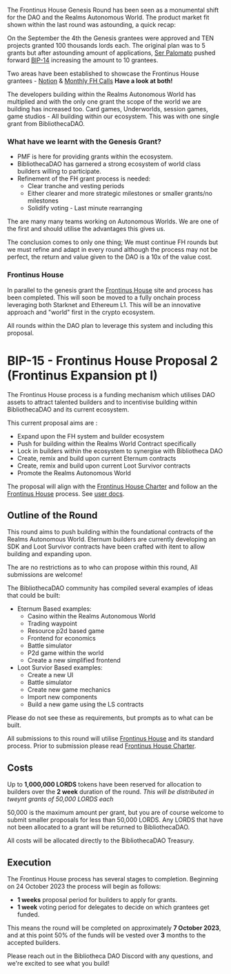 The Frontinus House Genesis Round has been seen as a monumental shift for the DAO and the Realms Autonomous World. The product market fit shown within the last round was astounding, a quick recap:

On the September the 4th the Genesis grantees were approved and TEN projects granted 100 thousands lords each. The original plan was to 5 grants but after astounding amount of applications, [Ser Palomato](https://twitter.com/palomato3k) pushed forward [BIP-14](https://snapshot.org/#/council.bibliotheca.eth/proposal/0x0b370d6fe380d88be59040676d95353a54204b93eafb57a38f54ec4bb96f00c6) increasing the amount to 10 grantees.

Two areas have been established to showcase the Frontinus House grantees - [Notion](https://www.notion.so/biblio-admin/Frontinus-House-59abea155d2743239cac07f59350a06f) & [Monthly FH Calls](https://www.youtube.com/watch?v=dpLHW6hvJTg) **Have a look at both!**

The developers building within the Realms Autonomous World has multiplied and with the only one grant the scope of the world we are building has increased too. Card games, Underworlds, session games, game studios - All building within our ecosystem. This was with one single grant from BibliothecaDAO.

### What have we learnt with the Genesis Grant?
-  PMF is here for providing grants within the ecosystem.
-  BibliothecaDAO has garnered a strong ecosystem of world class builders willing to participate.
-  Refinement of the FH grant process is needed:
   - Clear tranche and vesting periods
   - Either clearer and more strategic milestones or smaller grants/no milestones
   - Solidify voting - Last minute rearranging

The are many many teams working on Autonomous Worlds. We are one of the first and should utilise the advantages this gives us.

The conclusion comes to only one thing; We must continue FH rounds but we must refine and adapt in every round although the process may not be perfect, the return and value given to the DAO is a 10x of the value cost.

### Frontinus House

In parallel to the genesis grant the [Frontinus House](https://frontinus.house/) site and process has been completed. This will soon be moved to a fully onchain process leveraging both Starknet and Ethereum L1. This will be an innovative approach and "world" first in the crypto ecosystem.

All rounds within the DAO plan to leverage this system and including this proposal.


# BIP-15 - Frontinus House Proposal 2 (Frontinus Expansion pt I)
The Frontinus House process is a funding mechanism which utilises DAO assets to attract talented builders and to incentivise building within BibliothecaDAO and its current ecosystem.

This current proposal aims are :
-  Expand upon the FH system and builder ecosystem
-  Push for building within the Realms World Contract specifically
-  Lock in builders within the ecosystem to synergise with Bibliotheca DAO
-  Create, remix and build upon current Eternum contracts
-  Create, remix and build upon current Loot Survivor contracts
-  Promote the Realms Autonomous World

The proposal will align with the [Frontinus House Charter](https://github.com/Calcutatator/Frontinus-House-Docs/blob/main/Charter/Charter.md) and follow an the [Frontinus House](Frontinus.house) process. See [user docs](https://docs.metaforo.io/frontinushouse-user-manual).

## Outline of the Round
This round aims to push building within the foundational contracts of the Realms Autonomous World. Eternum builders are currently developing an SDK and Loot Survivor contracts have been crafted with itent to allow building and expanding upon.

The are no restrictions as to who can propose within this round, All submissions are welcome!

The BibliothecaDAO community has compiled several examples of ideas that could be built:
-  Eternum Based examples:
   - Casino within the Realms Autonomous World
   - Trading waypoint
   - Resource p2d based game
   - Frontend for economics
   - Battle simulator
   - P2d game within the world
   - Create a new simplified frontend
-  Loot Survior Based examples:
   - Create a new UI
   - Battle simulator
   - Create new game mechanics
   - Import new components
   - Build a new game using the LS contracts

Please do not see these as requirements, but prompts as to what can be built.

All submissions to this round will utilise [Frontinus House](https://frontinus.house/) and its standard process. Prior to submission please read [Frontinus House Charter](https://github.com/Calcutatator/Frontinus-House-Docs/blob/main/Charter/Charter.md).

## Costs
Up to **1,000,000 LORDS** tokens have been reserved for allocation to builders over the **2 week** duration of the round. 
  *This will be distributed in tweynt grants of 50,000 LORDS each*

50,000 is the maximum amount per grant, but you are of course welcome to submit smaller proposals for less than 50,000 LORDS. Any LORDS that have not been allocated to a grant will be returned to BibliothecaDAO.

All costs will be allocated directly to the BibliothecaDAO Treasury. 

## Execution
The Frontinus House process has several stages to completion. Beginning on 24 October 2023 the process will begin as follows:
-  **1 weeks** proposal period for builders to apply for grants.
-  **1 week** voting period for delegates to decide on which grantees get funded.

This means the round will be completed on approximately **7 October 2023**, and at this point 50% of the funds will be vested over **3** months to the accepted builders.

Please reach out in the Bibliotheca DAO Discord with any questions, and we're excited to see what you build!
